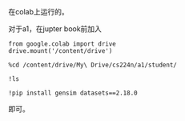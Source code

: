 在colab上运行的。

对于a1，在jupter book前加入

```
from google.colab import drive
drive.mount('/content/drive')
```

```
%cd /content/drive/My\ Drive/cs224n/a1/student/
```

```
!ls
```

```
!pip install gensim datasets==2.18.0
```

即可。